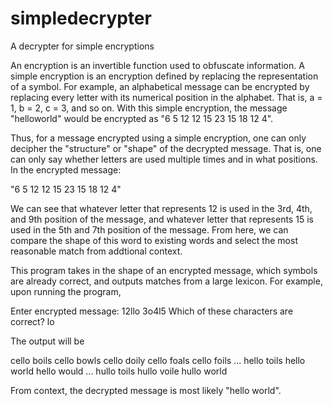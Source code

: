 # simpledecrypter
A decrypter for simple encryptions

An encryption is an invertible function used to obfuscate information. A simple encryption is an encryption defined by replacing the representation of a symbol. For example, an alphabetical message can be encrypted by replacing every letter with its numerical position in the alphabet. That is, a = 1, b = 2, c = 3, and so on. With this simple encryption, the message "helloworld" would be encrypted as "6 5 12 12 15 23 15 18 12 4".

Thus, for a message encrypted using a simple encryption, one can only decipher the "structure" or "shape" of the decrypted message. That is, one can only say whether letters are used multiple times and in what positions. In the encrypted message:

"6 5 12 12 15 23 15 18 12 4"

We can see that whatever letter that represents 12 is used in the 3rd, 4th, and 9th position of the message, and whatever letter that represents 15 is used in the 5th and 7th position of the message. From here, we can compare the shape of this word to existing words and select the most reasonable match from addtional context.

This program takes in the shape of an encrypted message, which symbols are already correct, and outputs matches from a large lexicon. For example, upon running the program,

Enter encrypted message:
12llo 3o4l5
Which of these characters are correct?
lo

The output will be

cello boils
cello bowls
cello doily
cello foals
cello foils
...
hello toils
hello world
hello would
...
hullo toils
hullo voile
hullo world

From context, the decrypted message is most likely "hello world".
